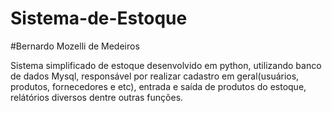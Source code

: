 # Sistema-de-Estoque
#Bernardo Mozelli de Medeiros

Sistema simplificado de estoque desenvolvido em python, utilizando banco de dados Mysql, responsável por realizar cadastro em geral(usuários, produtos, fornecedores e etc), entrada e saída de produtos do estoque, relátórios diversos dentre outras funções.
